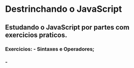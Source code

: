 # Destrinchando o JavaScript
## Estudando o JavaScript por partes com exercicios praticos.

### Exercicios: - Sintaxes e Operadores;
###             - 
